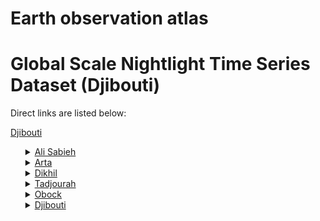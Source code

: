 # Earth observation atlas
 # Global Scale Nightlight Time Series Dataset (Djibouti)
Direct links are listed below:

<a href="https://eoatlas-nightlight.s3.amazonaws.com/eoatlas-monthly-nightlight-00051.csv">Djibouti</a>
<ul>
<details>
<summary><a href="https://eoatlas-nightlight.s3.amazonaws.com/eoatlas-monthly-nightlight-01019.csv">Ali Sabieh</a></summary>
<ul>
<ol>
<li><a href="https://eoatlas-nightlight.s3.amazonaws.com/eoatlas-monthly-nightlight-22878.csv">Ali Sabeh</a></li></ul>
</ol>
</details>
<details>
<summary><a href="https://eoatlas-nightlight.s3.amazonaws.com/eoatlas-monthly-nightlight-01020.csv">Arta</a></summary>
<ul>
<ol>
<li><a href="https://eoatlas-nightlight.s3.amazonaws.com/eoatlas-monthly-nightlight-22876.csv">Djibouti</a></li></ul>
</ol>
</details>
<details>
<summary><a href="https://eoatlas-nightlight.s3.amazonaws.com/eoatlas-monthly-nightlight-01021.csv">Dikhil</a></summary>
<ul>
<ol>
<li><a href="https://eoatlas-nightlight.s3.amazonaws.com/eoatlas-monthly-nightlight-22875.csv">YobokiI</a></li><li><a href="https://eoatlas-nightlight.s3.amazonaws.com/eoatlas-monthly-nightlight-22877.csv">Dilkhil</a></li><li><a href="https://eoatlas-nightlight.s3.amazonaws.com/eoatlas-monthly-nightlight-22879.csv">As Eyla</a></li></ul>
</ol>
</details>
<details>
<summary><a href="https://eoatlas-nightlight.s3.amazonaws.com/eoatlas-monthly-nightlight-01022.csv">Tadjourah</a></summary>
<ul>
<ol>
<li><a href="https://eoatlas-nightlight.s3.amazonaws.com/eoatlas-monthly-nightlight-22870.csv">Dorra</a></li><li><a href="https://eoatlas-nightlight.s3.amazonaws.com/eoatlas-monthly-nightlight-22872.csv">Randa</a></li><li><a href="https://eoatlas-nightlight.s3.amazonaws.com/eoatlas-monthly-nightlight-22873.csv">Balha</a></li><li><a href="https://eoatlas-nightlight.s3.amazonaws.com/eoatlas-monthly-nightlight-22874.csv">Tadjourah</a></li></ul>
</ol>
</details>
<details>
<summary><a href="https://eoatlas-nightlight.s3.amazonaws.com/eoatlas-monthly-nightlight-01023.csv">Obock</a></summary>
<ul>
<ol>
<li><a href="https://eoatlas-nightlight.s3.amazonaws.com/eoatlas-monthly-nightlight-22869.csv">Alaili Dadda</a></li><li><a href="https://eoatlas-nightlight.s3.amazonaws.com/eoatlas-monthly-nightlight-22871.csv">Obock</a></li></ul>
</ol>
</details>
<details>
<summary><a href="https://eoatlas-nightlight.s3.amazonaws.com/eoatlas-monthly-nightlight-01024.csv">Djibouti</a></summary>
<ul>
<ol>
</ul>
</ol>
</details>
